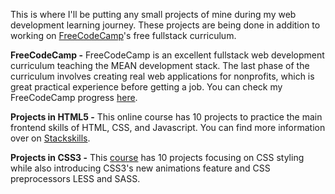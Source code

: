 This is where I'll be putting any small projects of mine during my web development learning journey. These projects are being done in addition to working on [FreeCodeCamp](www.freecodecamp.com)'s free fullstack curriculum. 

**FreeCodeCamp -** FreeCodeCamp is an excellent fullstack web development curriculum teaching the MEAN development stack. The last phase of the curriculum involves creating real web applications for nonprofits, which is great practical experience before getting a job. You can check my FreeCodeCamp progress [here](http://www.freecodecamp.com/danimoxi). 

**Projects in HTML5 -** This online course has 10 projects to practice the main frontend skills of HTML, CSS, and Javascript. You can find more information over on [Stackskills](stackskills.com/courses/projects-in-html5).

**Projects in CSS3 -** This [course](stackskills.com/courses/projects-in-css) has 10 projects focusing on CSS styling while also introducing CSS3's new animations feature and CSS preprocessors LESS and SASS.
